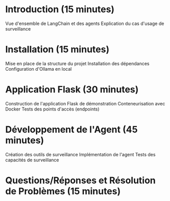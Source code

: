 # Introduction (15 minutes)
Vue d'ensemble de LangChain et des agents
Explication du cas d'usage de surveillance

# Installation (15 minutes)

Mise en place de la structure du projet
Installation des dépendances
Configuration d'Ollama en local

# Application Flask (30 minutes)

Construction de l'application Flask de démonstration
Conteneurisation avec Docker
Tests des points d'accès (endpoints)

# Développement de l'Agent (45 minutes)

Création des outils de surveillance
Implémentation de l'agent
Tests des capacités de surveillance

# Questions/Réponses et Résolution de Problèmes (15 minutes)
